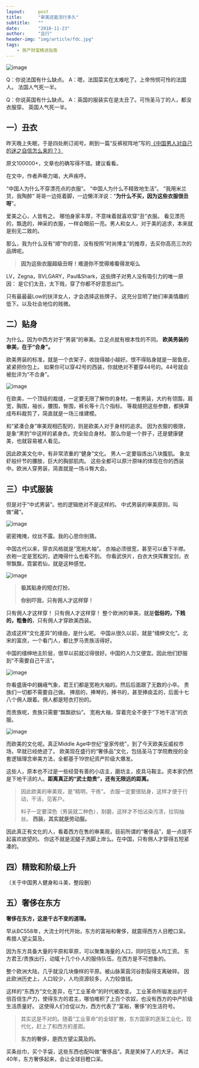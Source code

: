 ```yaml
---
layout:     post
title:      "审美还能流行多久"
subtitle:   ""
date:       "2018-11-23"
author:     "且行"
header-img: "img/article/fdc.jpg"
tags:
    - 房产财富精进指南
---
```

![image](http://upload-images.jianshu.io/upload_images/3836857-4aa2c7cc8d40d454.jpg?imageMogr2/auto-orient/strip%7CimageView2/2/w/1240)

Q：你说法国有什么缺点。
A：嗯，法国菜实在太难吃了。上帝怜悯可怜的法国人。
法国人气死一半。

Q：你说英国有什么缺点。
A：英国的服装实在是太丑了。可怜圣马丁的人，都没衣服穿。
英国人气死一半。

## 一）丑衣

昨天晚上失眠，于是四处刷订阅号。刷到一篇“反裤衩阵地”写的[《中国男人对自己的迷之自信怎么来的？》](https://mp.weixin.qq.com/s/iSAQUQLEuZy91M3V-hUAvA)

原文100000+，文章也的确写得不错。建议看看。

在文中，作者声嘶力竭，大声疾呼。

“中国人为什么不穿漂亮点的衣服”。
“中国人为什么不精致地生活”。
“我用米兰货，我陶醉”
哥哥一边抠着脚，一边懒洋洋说：“**为什么不买，因为这些衣服很丑呀**”。

爱美之心，人皆有之。
哪怕身家丰厚，不意味着就喜欢穿“丑”衣服。
看见漂亮的，飘逸的，神采的衣服，一样会眼前一亮。男人和女人，对于美的追求，本来就是别无二致的。

那么，我为什么没有“顺”你的意，没有按照“时尚博主”的推荐，去买你高亮三次的品牌呢。

> **因为这些衣服超级丑呀！难道你不觉得难看得发呕么**

LV，Zegna，BVLGARY，Paul&Shark，这些牌子对男人没有吸引力的唯一原因：
是它们太丑，太下贱，穿了你都不好意思出门。

只有最最最Low的扶洋女人，才会选择这些牌子。
这充分显明了她们审美情趣的低下。以及社会地位的贱微。

## 二）贴身

为什么。因为中西方对于“男装”的审美。立足点就有根本性的不同。
**欧美男装的审美，在于“合身”。**

欧美男装的标准，就是一个衣架子，收拢得越小越好。恨不得贴身就是一层鱼皮，紧紧把你包上。
如果你可以穿42号的西装，你就绝对不要穿44号的。44号就会被批评为“不合身”。

![image](http://upload-images.jianshu.io/upload_images/3836857-609b93f2331063a6.jpg?imageMogr2/auto-orient/strip%7CimageView2/2/w/1240)

在欧美，一个顶级的裁缝，一定要无限了解你的身材。一套男装，大约有领围，肩宽，胸围，袖长，腰围，臀围，裤长等十几个指标。
等裁缝把这些参数，都换算成布料裁剪了，简直就是一场三维建模。

和“紧凑合身”审美观相匹配的，则是欧美人对于身材的追求。
因为衣服的极限，是象“黑豹”中这样的紧身衣。完全贴合身材。
那么你是一个胖子，还是健康健美，也就容易被人看见。

因此欧美文化中，有非常浓重的“健身”文化。 男人一定要锻炼出八块腹肌。
象龙虾般纤节的腰肢，巨大的胸部肌肉。
这些全都可以原汁原味的体现在你的西装中。欧洲人穿男装，简直就是一场斗臀大会。

## 三）中式服装

但是对于“中式男装”。他的逻辑绝对不是这样的。
中式男装的审美原则，叫做“藏”。

![image](http://upload-images.jianshu.io/upload_images/3836857-f5bdc43253779322.jpg?imageMogr2/auto-orient/strip%7CimageView2/2/w/1240)

密密掩掩，纹丝不露。我的心思你别猜。

中国古代以来，穿衣风格就是“宽袍大袖”。
衣袖必须很宽，甚至可以垂下半襟。衣袍一定是宽松的，遮掩得什么也看不到。
你看武侠片，白衣大侠挥舞宝剑，衣带飘飘，霓裳若仙，就是这种感觉。

![image](http://upload-images.jianshu.io/upload_images/3836857-d454867de190e09a.jpg?imageMogr2/auto-orient/strip%7CimageView2/2/w/1240)

> **极其贴身的短衣打扮，**
> 
> **你别吓我，只有佣人才这样穿！**

只有佣人才这样穿！
只有佣人才这样穿！
整个欧洲的审美，就是**低俗的，下贱的，粗鲁的**，只有佣人才穿欧美西装。

造成这样“文化差异”的缘由，是什么呢。
中国从很久以前，就是“缙绅文化”。北宋的富庶，一个看门人，都比罗马贵族活得好。

中国的缙绅地主阶层，很早以前就过得很好。中国的人力又便宜。因此他们舒服到“不需要自己干活”。

![image](http://upload-images.jianshu.io/upload_images/3836857-883aa15ce6e9e9dc.jpg?imageMogr2/auto-orient/strip%7CimageView2/2/w/1240)

你看盛唐中的巍峨气象，君王们都是宽袍大袖的。然后后面跟了无数的小卒。
贵族们一切都不需要自己做。
捧扇的，捧琴的，捧书的，甚至捧痰盂的，后面十七八个佣人跟着。佣人都是短衣打扮的。

而贵族呢，贵族只需要“飘飘欲仙”。
宽袍大袖，穿着完全不便于“下地干活”的衣服。

![image](http://upload-images.jianshu.io/upload_images/3836857-9677cd4a35e4936b.jpg?imageMogr2/auto-orient/strip%7CimageView2/2/w/1240)

而欧美的文化呢。真正Middle Age中世纪“皇家传统”，到了今天欧美反威权市场，早就已经绝迹了。
欧美现在盛行的“奢侈品”文化，包括圣马丁学院教授的全套逻辑理念审美方法，全都基于19世纪资产阶级大爆发。

这些人，原本也不过是一些经营有善的小店主，磨坊主，皮具马鞍主。资本家仍然是下地干活的人。**距离真正的“武士勋贵”，还有无限远的距离。**

> 因此欧美的审美观，是“精明，干练”。
> 衣服一定要很贴身，这样才便于行动，干活，见客户。
> 
> 料子一定要深色（男装就二种色），耐磨，这样才不怕沾染污渍，拉钩抽丝。
> **西装，其实就是劳动服。**

因此真正有文化的人，看着西方在售的审美观，目前所谓的“奢侈品”，是一点提不起喜欢欲望的。
你这不就是泥腿子洗脚上岸么。在中国，只有佣人才穿得五短紧凑的。

## 四）精致和阶级上升

（关于中国男人健身和斗美，整段删）

## 五）奢侈在东方

**奢侈在东方，这是千古不变的道理。**

早从BC558年，大流士时代开始，东方的富裕和奢侈，就震得西方人目瞪口呆。希腊人望尘莫及。

因为东方具备大量的平原和草原，可以聚集海量的人口，同时压低人均工资。
东方君王/贵族出行，动辄十几个仆人的服侍队伍，在西方是不可想象的。

整个欧洲大陆，几乎就没几块像样的平原。被山脉莱茵河谷割裂得支离破碎。
因此欧洲历史上，人口较少，人均资源较多，人力较值钱。

这样的“东西方”文化差异，在“工业革命”的时代被改变。
工业革命所锻发出的千倍百倍生产力，使得东方的君主，哪怕堆积了上百个农奴，也没有西方的中产阶级生活质量好。
这使得人们仓促以为，西方代表了“富裕，奢侈”的生活符号。

> 其实这是不对的。随着“工业革命”的全球扩散，东方国家的逐渐工业化，现代化，赶上了和西方的差距。
> 
> **东方的奢侈，是西方望尘莫及的。**

买条丝巾，买个手袋，这些东西也配叫做“奢侈品”。真是笑掉了人的大牙。
再过40年，东方奢侈起来，会让全球目瞪口呆。
